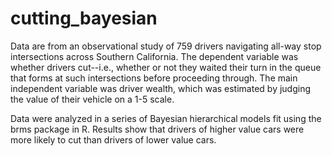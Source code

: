 # cutting_bayesian

Data are from an observational study of 759 drivers navigating all-way stop intersections across Southern California. The dependent variable was whether drivers cut--i.e., whether or not they waited their turn in the queue that forms at such intersections before proceeding through. The main independent variable was driver wealth, which was estimated by judging the value of their vehicle on a 1-5 scale.

Data were analyzed in a series of Bayesian hierarchical models fit using the brms package in R. Results show that drivers of higher value cars were more likely to cut than drivers of lower value cars.
